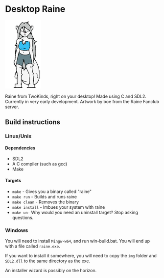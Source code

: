 # Desktop Raine

![Raine!](preview.gif)

Raine from TwoKinds, right on your desktop! Made using C and SDL2. Currently in very early development. Artwork by boe from the Raine Fanclub server.

## Build instructions

### Linux/Unix

#### Dependencies
* SDL2
* A C compiler (such as gcc)
* Make

#### Targets
* `make` - Gives you a binary called "raine"
* `make run` - Builds and runs raine
* `make clean` - Removes the binary
* `make install` - Imbues your system with raine
* `make un-` Why would you need an uninstall target? Stop asking questions.

### Windows

You will need to install `Mingw-w64`, and run win-build.bat. You will end up with a file called `raine.exe`.

If you want to install it somewhere, you will need to copy the `img` folder and `SDL2.dll` to the same directory as the exe.

An installer wizard is possibly on the horizon.